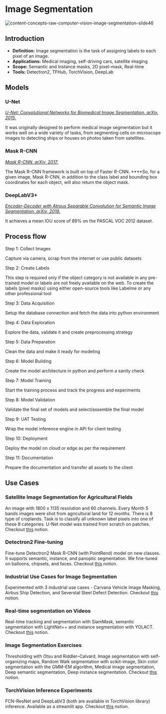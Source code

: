 # Image Segmentation

![content-concepts-raw-computer-vision-image-segmentation-slide46](https://user-images.githubusercontent.com/62965911/216822790-17e672b8-9485-4189-be5c-38032dc37d11.png)

## Introduction

- **Definition:** Image segmentation is the task of assigning labels to each pixel of an image.
- **Applications:** Medical imaging, self-driving cars, satellite imaging
- **Scope:** Semantic and Instance masks, 2D pixel-mask, Real-time
- **Tools:** Detectron2, TFHub, TorchVision, DeepLab

## Models

### U-Net

*[U-Net: Convolutional Networks for Biomedical Image Segmentation. arXiv, 2015.](https://arxiv.org/abs/1505.04597)*

It was originally designed to perform medical image segmentation but it works well on a wide variety of tasks, from segmenting cells on microscope images to detecting ships or houses on photos taken from satellites.

### Mask R-CNN

*[Mask R-CNN. arXiv, 2017.](https://arxiv.org/abs/1703.06870)*

The Mask R-CNN framework is built on top of Faster R-CNN. ****So, for a given image, Mask R-CNN, in addition to the class label and bounding box coordinates for each object, will also return the object mask.

### DeepLabV3+

*[Encoder-Decoder with Atrous Separable Convolution for Semantic Image Segmentation. arXiv, 2018.](https://arxiv.org/abs/1802.02611)*

It achieves a mean IOU score of 89% on the PASCAL VOC 2012 dataset.

## Process flow

Step 1: Collect Images

Capture via camera, scrap from the internet or use public datasets

Step 2: Create Labels

This step is required only if the object category is not available in any pre-trained model or labels are not freely available on the web. To create the labels (pixel masks) using either open-source tools like Labelme or any other professional tool

Step 3: Data Acquisition

Setup the database connection and fetch the data into python environment

Step 4: Data Exploration

Explore the data, validate it and create preprocessing strategy

Step 5: Data Preparation

Clean the data and make it ready for modeling

Step 6: Model Building

Create the model architecture in python and perform a sanity check

Step 7: Model Training

Start the training process and track the progress and experiments

Step 8: Model Validation

Validate the final set of models and select/assemble the final model

Step 9: UAT Testing

Wrap the model inference engine in API for client testing

Step 10: Deployment

Deploy the model on cloud or edge as per the requirement

Step 11: Documentation

Prepare the documentation and transfer all assets to the client

## Use Cases

### Satellite Image Segmentation for Agricultural Fields

An image with 1800 x 1135 resolution and 60 channels. Every Month 5 bands images were shot from agricultural land for 12 months. There is 8 type of croplands. Task is to classify all unknown label pixels into one of these 8 categories. U-Net model was trained from scratch on patches. Checkout [this](https://www.notion.so/F991454-Satellite-Image-Segmentation-for-Agricultural-Fields-9914b549617746578c509e0382deb211) notion.

### Detectron2 Fine-tuning

Fine-tune Detectron2 Mask R-CNN (with PointRend) model on new classes. It supports semantic, instance, and panoptic segmentation. We fine-tuned on balloons, chipsets, and faces. Checkout [this](https://www.notion.so/Detectron-2-D281D-bb7f769860fa434d923feef3a99f9cbb) notion.

### Industrial Use Cases for Image Segmentation

Experimented with 3 industrial use cases - Carvana Vehicle Image Masking, Airbus Ship Detection, and Severstal Steel Defect Detection. Checkout [this](https://www.notion.so/Kaggle-Image-Segmentation-Experiments-770728c2ef9a493da20863789b112d78) notion.

### Real-time segmentation on Videos

Real-time tracking and segmentation with SiamMask, semantic segmentation with LightNet++ and instance segmentation with YOLACT. Checkout [this](https://www.notion.so/Image-Segmentation-Inference-Experiments-26fac32c220f419a902121129b2924db) notion.

### Image Segmentation Exercises

Thresholding with Otsu and Riddler–Calvard, Image segmentation with self-organizing maps, Random Walk segmentation with scikit-image, Skin color segmentation with the GMM–EM algorithm, Medical image segmentation, Deep semantic segmentation, Deep instance segmentation. Checkout [this](https://www.notion.so/Image-Segmentation-Exercises-cc3262c55d374fb684362f5d333fb91a) notion.

### TorchVision Inference Experiments

FCN-ResNet and DeepLabV3 (both are available in TorchVision library) inference. Available as a streamlit app. Checkout [this](https://www.notion.so/FCN-ResNet-vs-DeepLab-App-FF841-5168fac2ed0b42b1ad95a0b9e8b26d53) notion.
